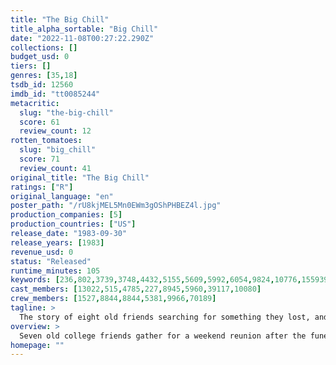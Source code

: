 ```yaml
---
title: "The Big Chill"
title_alpha_sortable: "Big Chill"
date: "2022-11-08T00:27:22.290Z"
collections: []
budget_usd: 0
tiers: []
genres: [35,18]
tsdb_id: 12560
imdb_id: "tt0085244"
metacritic:
  slug: "the-big-chill"
  score: 61
  review_count: 12
rotten_tomatoes:
  slug: "big_chill"
  score: 71
  review_count: 41
original_title: "The Big Chill"
ratings: ["R"]
original_language: "en"
poster_path: "/rU8kjMEL5Mn0EWm3gOShPHBEZ4l.jpg"
production_companies: [5]
production_countries: ["US"]
release_date: "1983-09-30"
release_years: [1983]
revenue_usd: 0
status: "Released"
runtime_minutes: 105
keywords: [236,802,3739,3748,4432,5155,5609,5992,6054,9824,10776,155939,188293]
cast_members: [13022,515,4785,227,8945,5960,39117,10080]
crew_members: [1527,8844,8844,5381,9966,70189]
tagline: >
  The story of eight old friends searching for something they lost, and finding that all they needed was each other.
overview: >
  Seven old college friends gather for a weekend reunion after the funeral of one of their own.
homepage: ""
---
```

